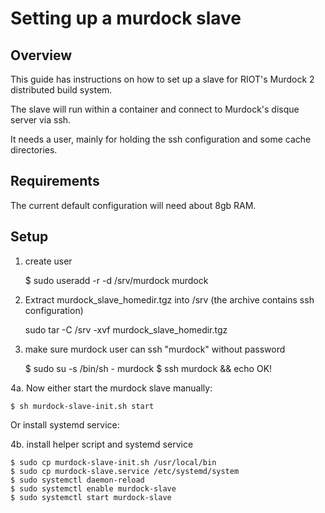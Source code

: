 # Setting up a murdock slave

## Overview

This guide has instructions on how to set up a slave for RIOT's Murdock 2
distributed build system.

The slave will run within a container and connect to Murdock's disque server
via ssh.

It needs a user, mainly for holding the ssh configuration and some cache directories.

## Requirements

The current default configuration will need about 8gb RAM.

## Setup

1. create user

    $ sudo useradd -r -d /srv/murdock murdock

2. Extract murdock_slave_homedir.tgz into /srv
   (the archive contains ssh configuration)

   sudo tar -C /srv -xvf murdock_slave_homedir.tgz

3. make sure murdock user can ssh "murdock" without password

    $ sudo su -s /bin/sh - murdock
    $ ssh murdock && echo OK!

4a. Now either start the murdock slave manually:

    $ sh murdock-slave-init.sh start

Or install systemd service:

4b. install helper script and systemd service

    $ sudo cp murdock-slave-init.sh /usr/local/bin
    $ sudo cp murdock-slave.service /etc/systemd/system
    $ sudo systemctl daemon-reload
    $ sudo systemctl enable murdock-slave
    $ sudo systemctl start murdock-slave
